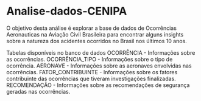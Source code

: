 # Analise-dados-CENIPA

O objetivo desta análise é explorar a base de dados de Ocorrências Aeronauticas na Aviação Civil Brasileira para encontrar alguns insights sobre a natureza dos acidentes ocorridos no Brasil nos últimos 10 anos.

Tabelas disponíveis no banco de dados
OCORRÊNCIA - Informações sobre as ocorrências.
OCORRÊNCIA_TIPO - Informações sobre o tipo de ocorrência.
AERONAVE - Informações sobre as aeronaves envolvidas nas ocorrências.
FATOR_CONTRIBUINTE - Informações sobre os fatores contribuinte das ocorrências que tiveram investigações finalizadas.
RECOMENDAÇÃO - Informações sobre as recomendações de segurança geradas nas ocorrências.

